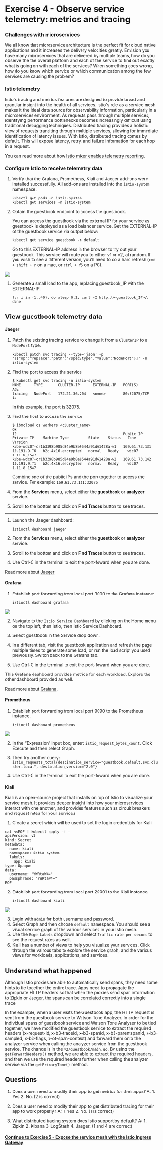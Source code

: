 # Exercise 4 - Observe service telemetry: metrics and tracing

### Challenges with microservices

We all know that microservice architecture is the perfect fit for cloud native applications and it increases the delivery velocities greatly. Envision you have many microservices that are delivered by multiple teams, how do you observe the the overall platform and each of the service to find out exactly what is going on with each of the services?  When something goes wrong, how do you know which service or which communication among the few services are causing the problem?

### Istio telemetry

Istio's tracing and metrics features are designed to provide broad and granular insight into the health of all services. Istio's role as a service mesh makes it the ideal data source for observability information, particularly in a microservices environment. As requests pass through multiple services, identifying performance bottlenecks becomes increasingly difficult using traditional debugging techniques. Distributed tracing provides a holistic view of requests transiting through multiple services, allowing for immediate identification of latency issues. With Istio, distributed tracing comes by default. This will expose latency, retry, and failure information for each hop in a request.

You can read more about how [Istio mixer enables telemetry reporting](https://istio.io/docs/concepts/policy-and-control/mixer.html).

### Configure Istio to receive telemetry data

1. Verify that the Grafana, Prometheus, Kiali and Jaeger add-ons were installed successfully. All add-ons are installed into the `istio-system` namespace.

    ```shell
    kubectl get pods -n istio-system
    kubectl get services -n istio-system
    ```

3. Obtain the guestbook endpoint to access the guestbook.

    You can access the guestbook via the external IP for your service as guestbook is deployed as a load balancer service. Get the EXTERNAL-IP of the guestbook service via output below:

    ```shell
    kubectl get service guestbook -n default
    ```

    Go to this EXTERNAL-IP address in the browser to try out your guestbook. This service will route you to either v1 or v2, at random. If you wish to see a different version, you'll need to do a hard refresh (`cmd + shift + r` on a mac, or `ctrl + f5` on a PC).

![](../README_images/guestbook1.png)

1. Generate a small load to the app, replacing guestbook_IP with the EXTERNAL-IP.

    ```shell
    for i in {1..40}; do sleep 0.2; curl -I http://<guestbook_IP>/; done
    ```

## View guestbook telemetry data

#### Jaeger

1. Patch the existing tracing service to change it from a `ClusterIP` to a `NodePort` type.

    ```shell
    kubectl patch svc tracing --type='json' -p '[{"op":"replace","path":"/spec/type","value":"NodePort"}]' -n istio-system
    ```

2. Find the port to access the service

    ```shell
    $ kubectl get svc tracing -n istio-system
    NAME      TYPE       CLUSTER-IP      EXTERNAL-IP   PORT(S)        AGE
    tracing   NodePort   172.21.36.204   <none>        80:32075/TCP   1d
    ```

    In this example, the port is 32075.

3. Find the host to access the service

    ```shell
    $ ibmcloud cs workers <cluster_name>
    OK
    ID                                                 Public IP       Private IP    Machine Type         State    Status   Zone    Version   
    kube-wdc07-cr1b3398b985d84e9b8e9544a91d61428a-w1   169.61.73.131   10.191.9.76   b2c.4x16.encrypted   normal   Ready    wdc07   1.11.8_1547   
    kube-wdc07-cr1b3398b985d84e9b8e9544a91d61428a-w2   169.61.73.142   10.191.9.71   b2c.4x16.encrypted   normal   Ready    wdc07   1.11.8_1547
    ```

    Combine one of the public IPs and the port together to access the service. For example: `169.61.73.131:32075`

4. From the **Services** menu, select either the **guestbook** or **analyzer** service.

5. Scroll to the bottom and click on **Find Traces** button to see traces.

----------
1. Launch the Jaeger dashboard:

    ```shell
    istioctl dashboard jaeger
    ```
2. From the **Services** menu, select either the **guestbook** or **analyzer** service.
3. Scroll to the bottom and click on **Find Traces** button to see traces.
4. Use Ctrl-C in the terminal to exit the port-foward when you are done.

Read more about [Jaeger](https://www.jaegertracing.io/docs/)

#### Grafana

1. Establish port forwarding from local port 3000 to the Grafana instance:

    ```shell
    istioctl dashboard grafana
    ```
![](../README_images/grafana.png)

2. Navigate to the `Istio Service Dashboard` by clicking on the Home menu on the top left, then Istio, then Istio Service Dashboard.

3. Select guestbook in the Service drop down.

4. In a different tab, visit the guestbook application and refresh the page multiple times to generate some load, or run the load script you used previously. Switch back to the Grafana tab.
   
5. Use Ctrl-C in the terminal to exit the port-foward when you are done.

This Grafana dashboard provides metrics for each workload. Explore the other dashboard provided as well. 

Read more about [Grafana](http://docs.grafana.org/).

#### Prometheus

1. Establish port forwarding from local port 9090 to the Prometheus instance.

    ```shell
    istioctl dashboard prometheus
    ```
![](../README_images/prometheus.jpg)

2. In the “Expression” input box, enter: `istio_request_bytes_count`. Click Execute and then select Graph.

3. Then try another query: `istio_requests_total{destination_service="guestbook.default.svc.cluster.local", destination_version="2.0"}`

4. Use Ctrl-C in the terminal to exit the port-foward when you are done.

#### Kiali

Kiali is an open-source project that installs on top of Istio to visualize your service mesh. It provides deeper insight into how your microservices interact with one another, and provides features such as circuit breakers and request rates for your services

1. Create a secret which will be used to set the login credentials for Kiali
```
cat <<EOF | kubectl apply -f -
apiVersion: v1
kind: Secret
metadata:
  name: kiali
  namespace: istio-system
  labels:
    app: kiali
type: Opaque
data:
  username: "YWRtaW4="
  passphrase: "YWRtaW4="
EOF
```
2. Establish port forwarding from local port 20001 to the Kiali instance.

    ```shell
    istioctl dashboard kiali
    ```
![](../README_images/kiali.png) 

3. Login with `admin` for both username and password.
4. Select Graph and then choose `default` namespace. You should see a visual service graph of the various services in your Istio mesh.
5. Use the `Edge Labels` dropdown and select `Traffic rate per second` to see the request rates as well.
6. Kiali has a number of views to help you visualize your services. Click through the vairous tabs to explore the service graph, and the various views for workloads, applications, and services.

## Understand what happened

Although Istio proxies are able to automatically send spans, they need some hints to tie together the entire trace. Apps need to propagate the appropriate HTTP headers so that when the proxies send span information to Zipkin or Jaeger, the spans can be correlated correctly into a single trace.

In the example, when a user visits the Guestbook app, the HTTP request is sent from the guestbook service to Watson Tone Analyzer. In order for the individual spans of guestbook service and Watson Tone Analyzer to be tied together, we have modified the guestbook service to extract the required headers (x-request-id, x-b3-traceid, x-b3-spanid, x-b3-parentspanid, x-b3-sampled, x-b3-flags, x-ot-span-context) and forward them onto the analyzer service when calling the analyzer service from the guestbook service. The change is in the `v2/guestbook/main.go`. By using the `getForwardHeaders()` method, we are able to extract the required headers, and then we use the required headers further when calling the analyzer service via the `getPrimaryTone()` method.


## Questions

1. Does a user need to modify their app to get metrics for their apps?   A: 1. Yes 2. No. (2 is correct)

2. Does a user need to modify their app to get distributed tracing for their app to work properly? A: 1. Yes 2. No. (1 is correct)

3. What distributed tracing system does Istio support by default?  A: 1. Zipkin 2. Kibana 3. LogStash 4. Jaeger. (1 and 4 are correct)

#### [Continue to Exercise 5 - Expose the service mesh with the Istio Ingress Gateway](../exercise-5/README.md)
